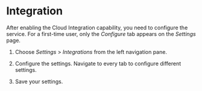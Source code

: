 <!-- loio98091f710e534120a71b436e9be4e6bf -->

# Integration

After enabling the Cloud Integration capability, you need to configure the service. For a first-time user, only the *Configure* tab appears on the *Settings* page.

1.  Choose *Settings* \> *Integrations* from the left navigation pane.

2.  Configure the settings. Navigate to every tab to configure different settings.

3.  Save your settings.


